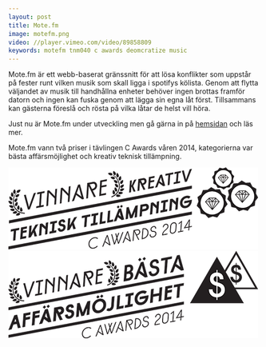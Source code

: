 ```yaml
---
layout: post
title: Mote.fm
image: motefm.png
video: //player.vimeo.com/video/89858809
keywords: motefm tnm040 c awards deomcratize music
---
```


Mote.fm är ett webb-baserat gränssnitt för att lösa konflikter som uppstår på fester runt vilken musik som skall ligga i spotifys kölista.
Genom att flytta väljandet av musik till handhållna enheter behöver ingen brottas framför datorn och ingen kan fuska genom att lägga sin egna låt först.
Tillsammans kan gästerna föreslå och rösta på vilka låtar de helst vill höra.

Just nu är Mote.fm under utveckling men gå gärna in på [hemsidan](http://mote.fm) och läs mer.

Mote.fm vann två priser i tävlingen C Awards våren 2014, kategorierna var bästa affärsmöjlighet och kreativ teknisk tillämpning.

  <p>
    <div class="col-sm-3 col-xs-6">
      <img class="img-responsive" src="/images/motefm-creative.png"></img>
    </div>
    <div class="col-sm-3 col-xs-6">
      <img class="img-responsive" src="/images/motefm-bussiness.png"></img>
    </div>
  </p>
